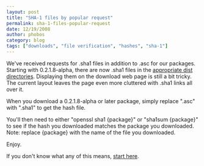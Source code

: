 ```yaml
---
layout: post
title: "SHA-1 files by popular request"
permalink: sha-1-files-popular-request
date: 12/19/2008
author: phobos
category: blog
tags: ["downloads", "file verification", "hashes", "sha-1"]
---
```


We've received requests for .sha1 files in addition to .asc for our packages. Starting with 0.2.1.8-alpha, there are now .sha1 files in the [appropriate dist directories](https://www.torproject.org/dist/). Displaying them on the download web page is still a bit tricky. The current layout leaves the page even more cluttered with .sha1 links all over it.

When you download a 0.2.1.8-alpha or later package, simply replace ".asc" with ".sha1" to get the hash file.

You'll then need to either "openssl sha1 {package}" or "sha1sum {package}" to see if the hash you downloaded matches the package you downloaded. Note: replace {package} with the name of the file you downloaded.

Enjoy.

If you don't know what any of this means, [start here](http://en.wikipedia.org/wiki/File_verification).

